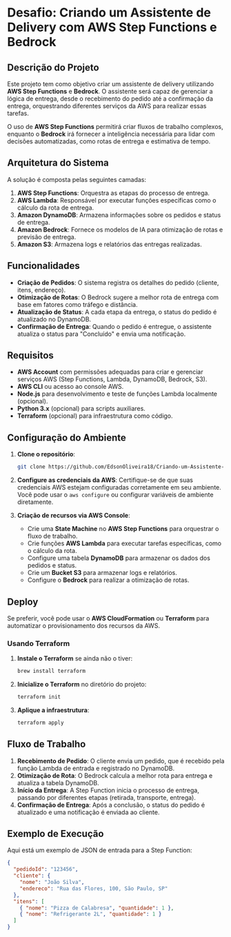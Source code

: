 # Desafio: Criando um Assistente de Delivery com AWS Step Functions e Bedrock

## Descrição do Projeto

Este projeto tem como objetivo criar um assistente de delivery utilizando **AWS Step Functions** e **Bedrock**. O assistente será capaz de gerenciar a lógica de entrega, desde o recebimento do pedido até a confirmação da entrega, orquestrando diferentes serviços da AWS para realizar essas tarefas. 

O uso de **AWS Step Functions** permitirá criar fluxos de trabalho complexos, enquanto o **Bedrock** irá fornecer a inteligência necessária para lidar com decisões automatizadas, como rotas de entrega e estimativa de tempo.

## Arquitetura do Sistema

A solução é composta pelas seguintes camadas:

1. **AWS Step Functions**: Orquestra as etapas do processo de entrega.
2. **AWS Lambda**: Responsável por executar funções específicas como o cálculo da rota de entrega.
3. **Amazon DynamoDB**: Armazena informações sobre os pedidos e status de entrega.
4. **Amazon Bedrock**: Fornece os modelos de IA para otimização de rotas e previsão de entrega.
5. **Amazon S3**: Armazena logs e relatórios das entregas realizadas.

## Funcionalidades

- **Criação de Pedidos**: O sistema registra os detalhes do pedido (cliente, itens, endereço).
- **Otimização de Rotas**: O Bedrock sugere a melhor rota de entrega com base em fatores como tráfego e distância.
- **Atualização de Status**: A cada etapa da entrega, o status do pedido é atualizado no DynamoDB.
- **Confirmação de Entrega**: Quando o pedido é entregue, o assistente atualiza o status para "Concluído" e envia uma notificação.

## Requisitos

- **AWS Account** com permissões adequadas para criar e gerenciar serviços AWS (Step Functions, Lambda, DynamoDB, Bedrock, S3).
- **AWS CLI** ou acesso ao console AWS.
- **Node.js** para desenvolvimento e teste de funções Lambda localmente (opcional).
- **Python 3.x** (opcional) para scripts auxiliares.
- **Terraform** (opcional) para infraestrutura como código.

## Configuração do Ambiente

1. **Clone o repositório**:
    ```bash
    git clone https://github.com/EdsonOliveira18/Criando-um-Assistente-de-Delivery-com-AWS-Step-Functions-e-Bedrock.git
    ```

2. **Configure as credenciais da AWS**:
    Certifique-se de que suas credenciais AWS estejam configuradas corretamente em seu ambiente. Você pode usar o `aws configure` ou configurar variáveis de ambiente diretamente.

3. **Criação de recursos via AWS Console**:
    - Crie uma **State Machine** no **AWS Step Functions** para orquestrar o fluxo de trabalho.
    - Crie funções **AWS Lambda** para executar tarefas específicas, como o cálculo da rota.
    - Configure uma tabela **DynamoDB** para armazenar os dados dos pedidos e status.
    - Crie um **Bucket S3** para armazenar logs e relatórios.
    - Configure o **Bedrock** para realizar a otimização de rotas.

## Deploy

Se preferir, você pode usar o **AWS CloudFormation** ou **Terraform** para automatizar o provisionamento dos recursos da AWS.

### Usando Terraform

1. **Instale o Terraform** se ainda não o tiver:
    ```bash
    brew install terraform
    ```

2. **Inicialize o Terraform** no diretório do projeto:
    ```bash
    terraform init
    ```

3. **Aplique a infraestrutura**:
    ```bash
    terraform apply
    ```

## Fluxo de Trabalho

1. **Recebimento de Pedido**: O cliente envia um pedido, que é recebido pela função Lambda de entrada e registrado no DynamoDB.
2. **Otimização de Rota**: O Bedrock calcula a melhor rota para entrega e atualiza a tabela DynamoDB.
3. **Início da Entrega**: A Step Function inicia o processo de entrega, passando por diferentes etapas (retirada, transporte, entrega).
4. **Confirmação de Entrega**: Após a conclusão, o status do pedido é atualizado e uma notificação é enviada ao cliente.

## Exemplo de Execução

Aqui está um exemplo de JSON de entrada para a Step Function:

```json
{
  "pedidoId": "123456",
  "cliente": {
    "nome": "João Silva",
    "endereco": "Rua das Flores, 100, São Paulo, SP"
  },
  "itens": [
    { "nome": "Pizza de Calabresa", "quantidade": 1 },
    { "nome": "Refrigerante 2L", "quantidade": 1 }
  ]
}
```
